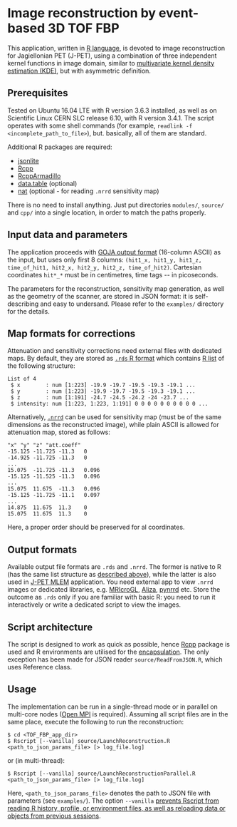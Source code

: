 # Image reconstruction by event-based 3D TOF FBP
This application, written in [R language](https://cran.r-project.org/), is devoted to image reconstruction for Jagiellonian PET (J-PET), using a combination of three independent kernel functions in image domain, similar to [multivariate kernel density estimation (KDE)](https://en.wikipedia.org/wiki/Multivariate_kernel_density_estimation "Wikipedia"), but with asymmetric definition.

## Prerequisites
Tested on Ubuntu 16.04 LTE with R version 3.6.3 installed, as well as on Scientific Linux CERN SLC release 6.10, with R version 3.4.1. The script operates with some shell commands
(for example, ```readlink -f <incomplete_path_to_file>```), but. basically, all of them are standard.

Additional R packages are required:
* [jsonlite](https://cran.r-project.org/web/packages/jsonlite/index.html)
* [Rcpp](https://cran.r-project.org/web/packages/Rcpp/index.html)
* [RcppArmadillo](https://cran.r-project.org/web/packages/RcppArmadillo/index.html)
* [data.table](https://github.com/Rdatatable/data.table/wiki) (optional)
* [nat](https://cran.r-project.org/web/packages/nat/index.html) (optional - for reading ```.nrrd``` sensitivity map)
<!-- ** [RColorBrewer](https://cran.r-project.org/web/packages/RColorBrewer/index.html) (optional - for plotting images) -->

There is no need to install anything. Just put directories ```modules/```, ```source/``` and ```cpp/``` into a single location, in order to match the paths properly.

## Input data and parameters
The application proceeds with [GOJA output format](https://github.com/JPETTomography/j-pet-gate-tools/tree/master/goja#goja-output) (16-column ASCII) as the input, but uses only first 8 columns: ```(hit1_x, hit1_y, hit1_z, time_of_hit1, hit2_x, hit2_y, hit2_z, time_of_hit2)```. Cartesian coordinates ```hit*_*``` must be in centimetres, time tags -- in picoseconds.

The parameters for the reconstruction, sensitivity map generation, as well as the geometry of the scanner, are stored in JSON format: it is self-describing and easy to undersand. Please refer to the ```examples/``` directory for the details.

## Map formats for corrections
Attenuation and sensitivity corrections need external files with dedicated maps. By default, they are stored as [```.rds``` R format](https://www.rdocumentation.org/packages/base/versions/3.6.2/topics/readRDS)  which contains [R list](https://www.r-tutor.com/r-introduction/list) of the following structure:

```
List of 4
 $ x        : num [1:223] -19.9 -19.7 -19.5 -19.3 -19.1 ...
 $ y        : num [1:223] -19.9 -19.7 -19.5 -19.3 -19.1 ...
 $ z        : num [1:191] -24.7 -24.5 -24.2 -24 -23.7 ...
 $ intensity: num [1:223, 1:223, 1:191] 0 0 0 0 0 0 0 0 0 0 ...
```

Alternatively, [```.nrrd```](http://teem.sourceforge.net/nrrd/format.html) can be used for sensitivity map (must be of the same dimensions as the reconstructed image), while plain ASCII is allowed for attenuation map, stored as follows:
```
"x"	"y"	"z"	"att.coeff"
-15.125	-11.725	-11.3	0
-14.925	-11.725	-11.3	0
...
15.075	-11.725	-11.3	0.096
-15.125	-11.525	-11.3	0.096
...
15.075	11.675	-11.3	0.096
-15.125	-11.725	-11.1	0.097
...
14.875	11.675	11.3	0
15.075	11.675	11.3	0
```
Here, a proper order should be preserved for al coordinates.

## Output formats
Available output file formats are ```.rds``` and ```.nrrd```. The former is native to R (has the same list structure as [described above](https://github.com/rshopa/event-based-tof-fbp#map-formats-for-corrections)), while the latter is also used in [J-PET MLEM](https://github.com/JPETTomography/j-pet-mlem) application. You need external app to view ```.nrrd``` images or dedicated libraries, e.g. [MRIcroGL](https://www.nitrc.org/projects/mricrogl), [Aliza](https://www.aliza-dicom-viewer.com/), [pynrrd](https://pypi.org/project/pynrrd/) etc. Store the outcome as ```.rds``` only if you are familiar with basic R: you need to run it interactively or write a dedicated script to view the images.

## Script architecture
The script is designed to work as quick as possible, hence [Rcpp](http://www.rcpp.org/) package is used and R environments are utilised for the [encapsulation](https://r6.r-lib.org/articles/Performance.html). The only exception has been made for JSON reader ```source/ReadFromJSON.R```, which uses Reference class.

## Usage
The implementation can be run in a single-thread mode or in parallel on multi-core nodes ([Open MPI](https://www.open-mpi.org/) is required). Assuming all script files are in the same place, execute the following to run the reconstruction:
```
$ cd <TOF_FBP_app_dir>
$ Rscript [--vanilla] source/LaunchReconstruction.R <path_to_json_params_file> [> log_file.log]
```
or (in multi-thread):
```
$ Rscript [--vanilla] source/LaunchReconstructionParallel.R <path_to_json_params_file> [> log_file.log]
```

Here, ```<path_to_json_params_file>``` denotes the path to JSON file with parameters (see ```examples/```). The option ```--vanilla``` [prevents Rscript from reading R history, profile, or environment files, as well as reloading data or objects from previous sessions](https://stat.ethz.ch/R-manual/R-devel/library/base/html/Startup.html).
